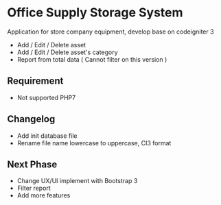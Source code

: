 # Office Supply Storage System

Application for store company equipment, develop base on codeigniter 3

- Add / Edit / Delete asset
- Add / Edit / Delete asset's category
- Report from total data ( Cannot filter on this version )

## Requirement
- Not supported PHP7

## Changelog
- Add init database file
- Rename file name lowercase to uppercase, CI3 format


## Next Phase
- Change UX/UI implement with Bootstrap 3
- Filter report
- Add more features
